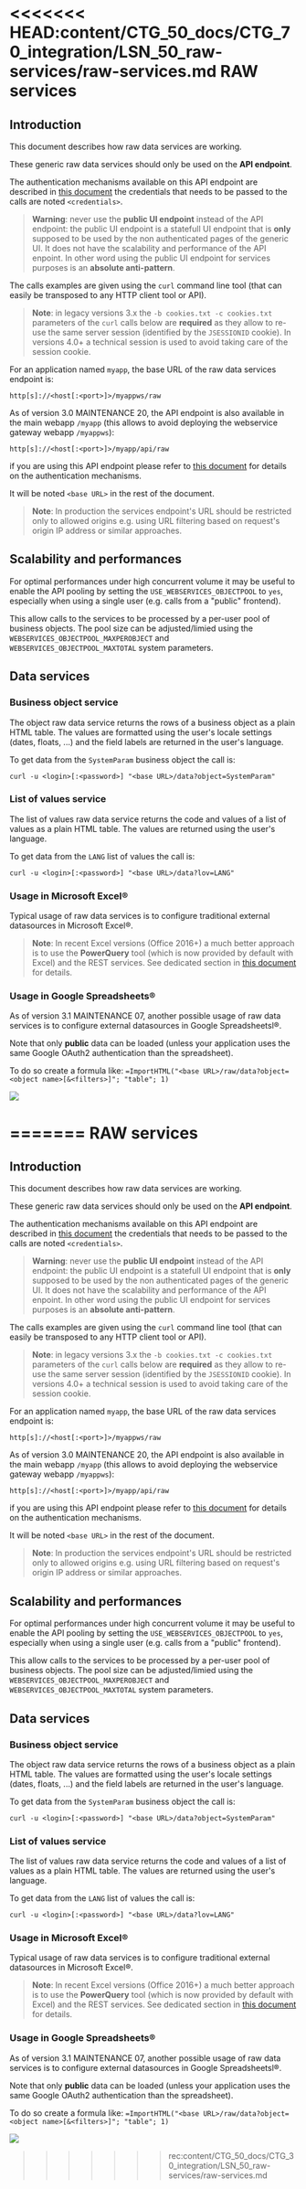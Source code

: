 <<<<<<< HEAD:content/CTG_50_docs/CTG_70_integration/LSN_50_raw-services/raw-services.md
RAW services
=============

<h2 id="intro">Introduction</h2>

This document describes how raw data services are working.

These generic raw data services should only be used on the **API endpoint**.

The authentication mechanisms available on this API endpoint are described in [this document](/lesson/docs/integration/services-auth)
the credentials that needs to be passed to the calls are noted `<credentials>`.

> **Warning**: never use the **public UI endpoint** instead of the API endpoint: the public UI endpoint
> is a statefull UI endpoint that is **only** supposed to be used by the non authenticated pages of the generic UI.
> It does not have the scalability and performance of the API enpoint.
> In other word using the public UI endpoint for services purposes is an **absolute anti-pattern**.

The calls examples are given using the `curl` command line tool
(that can easily be transposed to any HTTP client tool or API).

> **Note**: in legacy versions 3.x the `-b cookies.txt -c cookies.txt` parameters of the `curl` calls below are **required**
> as they allow to re-use the same server session (identified by the `JSESSIONID` cookie).
> In versions 4.0+ a technical session is used to avoid taking care of the session cookie.

For an application named `myapp`, the base URL of the raw data services endpoint is:

	http[s]://<host[:<port>]>/myappws/raw

As of version 3.0 MAINTENANCE 20, the API endpoint is also available in the main webapp `/myapp` (this allows to avoid deploying the webservice gateway webapp `/myappws`):

	http[s]://<host[:<port>]>/myapp/api/raw

if you are using this API endpoint please refer to [this document](/lesson/docs/integration/services-auth) for details on the authentication mechanisms.

It will be noted `<base URL>` in the rest of the document.

> **Note**: In production the services endpoint's URL should be restricted only to allowed origins e.g. using URL filtering based on request's origin IP address or similar approaches.

<h2 id="pooling">Scalability and performances</h2>

For optimal performances under high concurrent volume it may be useful to enable the API pooling by setting the `USE_WEBSERVICES_OBJECTPOOL` to `yes`, especially
when using a single user (e.g. calls from a "public" frontend).

This allow calls to the services to be processed by a per-user pool of business objects.
The pool size can be adjusted/limied using the `WEBSERVICES_OBJECTPOOL_MAXPEROBJECT`  and `WEBSERVICES_OBJECTPOOL_MAXTOTAL` system parameters.

<h2 id="services">Data services</h2>

### Business object service

The object raw data service returns the rows of a business object as a plain HTML table. The values are formatted using the user's locale settings (dates, floats, ...)
and the field labels are returned in the user's language.

To get data from the `SystemParam` business object the call is:

	curl -u <login>[:<password>] "<base URL>/data?object=SystemParam"

### List of values service

The list of values raw data service returns the code and values of a list of values as a plain HTML table. The values are returned using the user's language.

To get data from the `LANG` list of values the call is:

	curl -u <login>[:<password>] "<base URL>/data?lov=LANG"

<h3 id="excel">Usage in Microsoft Excel&reg;</h3>

Typical usage of raw data services is to configure traditional external datasources in Microsoft Excel&reg;.

> **Note**: In recent Excel versions (Office 2016+) a much better approach is to use the **PowerQuery** tool (which is now provided by default with Excel) and the REST services.
> See dedicated section in [this document](/lesson/docs/misc/excel) for details.

<h3 id="googlespreadsheets">Usage in Google Spreadsheets&reg;</h3>

As of version 3.1 MAINTENANCE 07, another possible usage of raw data services is to configure external datasources in Google Spreadsheetsl&reg;.

Note that only **public** data can be loaded (unless your application uses the same Google OAuth2 authentication than the spreadsheet).

To do so create a formula like: `=ImportHTML("<base URL>/raw/data?object=<object name>[&<filters>]"; "table"; 1)`

![](raw-google-spreadsheet.png)

<!-- 
**TO BE COMPLETED** 

Document services
-----------------

**TO BE COMPLETED** 

Resources services
------------------

**TO BE COMPLETED** 
-->

=======
RAW services
=============

<h2 id="intro">Introduction</h2>

This document describes how raw data services are working.

These generic raw data services should only be used on the **API endpoint**.

The authentication mechanisms available on this API endpoint are described in [this document](/resource/docs/integration/services-auth)
the credentials that needs to be passed to the calls are noted `<credentials>`.

> **Warning**: never use the **public UI endpoint** instead of the API endpoint: the public UI endpoint
> is a statefull UI endpoint that is **only** supposed to be used by the non authenticated pages of the generic UI.
> It does not have the scalability and performance of the API enpoint.
> In other word using the public UI endpoint for services purposes is an **absolute anti-pattern**.

The calls examples are given using the `curl` command line tool
(that can easily be transposed to any HTTP client tool or API).

> **Note**: in legacy versions 3.x the `-b cookies.txt -c cookies.txt` parameters of the `curl` calls below are **required**
> as they allow to re-use the same server session (identified by the `JSESSIONID` cookie).
> In versions 4.0+ a technical session is used to avoid taking care of the session cookie.

For an application named `myapp`, the base URL of the raw data services endpoint is:

	http[s]://<host[:<port>]>/myappws/raw

As of version 3.0 MAINTENANCE 20, the API endpoint is also available in the main webapp `/myapp` (this allows to avoid deploying the webservice gateway webapp `/myappws`):

	http[s]://<host[:<port>]>/myapp/api/raw

if you are using this API endpoint please refer to [this document](/resource/docs/integration/services-auth) for details on the authentication mechanisms.

It will be noted `<base URL>` in the rest of the document.

> **Note**: In production the services endpoint's URL should be restricted only to allowed origins e.g. using URL filtering based on request's origin IP address or similar approaches.

<h2 id="pooling">Scalability and performances</h2>

For optimal performances under high concurrent volume it may be useful to enable the API pooling by setting the `USE_WEBSERVICES_OBJECTPOOL` to `yes`, especially
when using a single user (e.g. calls from a "public" frontend).

This allow calls to the services to be processed by a per-user pool of business objects.
The pool size can be adjusted/limied using the `WEBSERVICES_OBJECTPOOL_MAXPEROBJECT`  and `WEBSERVICES_OBJECTPOOL_MAXTOTAL` system parameters.

<h2 id="services">Data services</h2>

### Business object service

The object raw data service returns the rows of a business object as a plain HTML table. The values are formatted using the user's locale settings (dates, floats, ...)
and the field labels are returned in the user's language.

To get data from the `SystemParam` business object the call is:

	curl -u <login>[:<password>] "<base URL>/data?object=SystemParam"

### List of values service

The list of values raw data service returns the code and values of a list of values as a plain HTML table. The values are returned using the user's language.

To get data from the `LANG` list of values the call is:

	curl -u <login>[:<password>] "<base URL>/data?lov=LANG"

<h3 id="excel">Usage in Microsoft Excel&reg;</h3>

Typical usage of raw data services is to configure traditional external datasources in Microsoft Excel&reg;.

> **Note**: In recent Excel versions (Office 2016+) a much better approach is to use the **PowerQuery** tool (which is now provided by default with Excel) and the REST services.
> See dedicated section in [this document](/resource/docs/misc/excel) for details.

<h3 id="googlespreadsheets">Usage in Google Spreadsheets&reg;</h3>

As of version 3.1 MAINTENANCE 07, another possible usage of raw data services is to configure external datasources in Google Spreadsheetsl&reg;.

Note that only **public** data can be loaded (unless your application uses the same Google OAuth2 authentication than the spreadsheet).

To do so create a formula like: `=ImportHTML("<base URL>/raw/data?object=<object name>[&<filters>]"; "table"; 1)`

![](raw-google-spreadsheet.png)

<!-- 
**TO BE COMPLETED** 

Document services
-----------------

**TO BE COMPLETED** 

Resources services
------------------

**TO BE COMPLETED** 
-->

>>>>>>> rec:content/CTG_50_docs/CTG_30_integration/LSN_50_raw-services/raw-services.md
